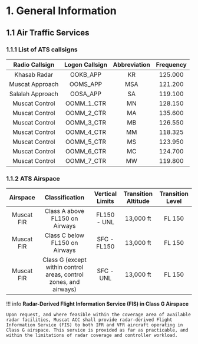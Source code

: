# 1. General Information
## 1.1 Air Traffic Services
### 1.1.1 List of ATS callsigns
|  Radio Callsign  | Logon Callsign | Abbreviation | Frequency |
|:----------------:|:--------------:|:------------:|:---------:|
|   Khasab Radar   |    OOKB_APP    |      KR      |  125.000  |
|  Muscat Approach |    OOMS_APP    |      MSA     |  121.200  |
| Salalah Approach |    OOSA_APP    |      SA      |  119.100  |
|  Muscat Control  |   OOMM_1_CTR   |      MN      |  128.150  |
|  Muscat Control  |   OOMM_2_CTR   |      MA      |  135.600  |
|  Muscat Control  |   OOMM_3_CTR   |      MB      |  126.550  |
|  Muscat Control  |   OOMM_4_CTR   |      MM      |  118.325  |
|  Muscat Control  |   OOMM_5_CTR   |      MS      |  123.950  |
|  Muscat Control  |   OOMM_6_CTR   |      MC      |  124.700  |
|  Muscat Control  |   OOMM_7_CTR   |      MW      |  119.800  |

### 1.1.2 ATS Airspace
|  Airspace  |                           Classification                          | Vertical Limits | Transition Altitude | Transition Level |
|:----------:|:-----------------------------------------------------------------:|:---------------:|:-------------------:|:----------------:|
| Muscat FIR |                   Class A above FL150 on Airways                  |   FL150 - UNL   |      13,000 ft      |      FL 150      |
| Muscat FIR |                   Class C below FL150 on Airways                  |   SFC - FL150   |      13,000 ft      |      FL 150      |
| Muscat FIR | Class G (except within control areas, control zones, and airways) |    SFC - UNL    |      13,000 ft      |      FL 150      |

!!! info
    **Radar-Derived Flight Information Service (FIS) in Class G Airspace**

    Upon request, and where feasible within the coverage area of available radar facilities, Muscat ACC shall provide radar-derived Flight Information Service (FIS) to both IFR and VFR aircraft operating in Class G airspace. This service is provided as far as practicable, and within the limitations of radar coverage and controller workload.